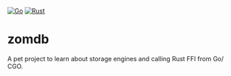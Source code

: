 [![Go](https://github.com/DerGut/zomdb/actions/workflows/go.yml/badge.svg)](https://github.com/DerGut/zomdb/actions/workflows/go.yml) [![Rust](https://github.com/DerGut/zomdb/actions/workflows/rust.yml/badge.svg)](https://github.com/DerGut/zomdb/actions/workflows/rust.yml)

# zomdb
A pet project to learn about storage engines and calling Rust FFI from Go/ CGO.
